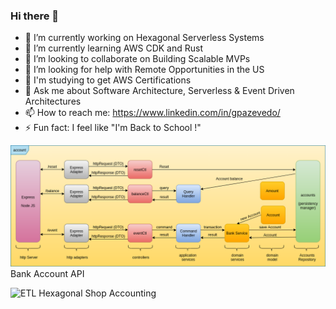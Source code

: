 ### Hi there 👋

- 🔭 I’m currently working on Hexagonal Serverless Systems
- 🌱 I’m currently learning AWS CDK and Rust
- 👯 I’m looking to collaborate on Building Scalable MVPs
- 🤔 I’m looking for help with Remote Opportunities in the US
- :rocket: I'm studying to get AWS Certifications
- 💬 Ask me about Software Architecture, Serverless & Event Driven Architectures
- 📫 How to reach me: https://www.linkedin.com/in/gpazevedo/
- ⚡ Fun fact: I feel like "I'm Back to School !"

![CQRS Hexagonal](./Accounts_API.png)
Bank Account API

![ETL Hexagonal](./CoffeeShp_Architecture.png)
Shop Accounting
